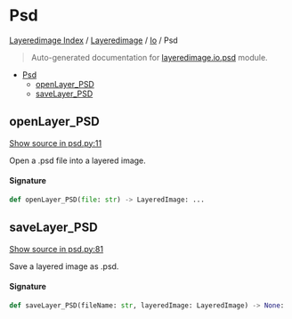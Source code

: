 # Psd

[Layeredimage Index](../../README.md#layeredimage-index) / [Layeredimage](../index.md#layeredimage) / [Io](./index.md#io) / Psd

> Auto-generated documentation for [layeredimage.io.psd](../../../../layeredimage/io/psd.py) module.

- [Psd](#psd)
  - [openLayer_PSD](#openlayer_psd)
  - [saveLayer_PSD](#savelayer_psd)

## openLayer_PSD

[Show source in psd.py:11](../../../../layeredimage/io/psd.py#L11)

Open a .psd file into a layered image.

#### Signature

```python
def openLayer_PSD(file: str) -> LayeredImage: ...
```



## saveLayer_PSD

[Show source in psd.py:81](../../../../layeredimage/io/psd.py#L81)

Save a layered image as .psd.

#### Signature

```python
def saveLayer_PSD(fileName: str, layeredImage: LayeredImage) -> None: ...
```